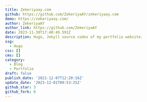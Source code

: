 ```yaml
---
title: Zekeriyaay.com
github: https://github.com/ZekeriyaAY/zekeriyaay.com
demo: https://zekeriyaay.com/
author: ZekeriyaAY
author_link: https://github.com/ZekeriyaAY
date: 2023-11-30T17:40:49.591Z
description: Hugo, Jekyll source codes of my portfolio website.
ssg:
  - Hugo
css: []
cms: []
category:
  - Blog
  - Portfolio
draft: false
publish_date: '2021-12-07T12:20:16Z'
update_date: '2023-12-01T00:53:25Z'
github_star: 3
github_fork: 0
---
```

